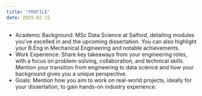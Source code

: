```yaml
---
title: "PROFILE"
date: 2025-02-15
---
```


- Academic Background: MSc Data Science at Salford, detailing modules you’ve excelled in and the upcoming dissertation. You can also highlight your B.Eng in Mechanical Engineering and notable achievements.
- Work Experience: Share key takeaways from your engineering roles, with a focus on problem-solving, collaboration, and technical skills. Mention your transition from engineering to data science and how your background gives you a unique perspective.
- Goals: Mention how you aim to work on real-world projects, ideally for your dissertation, to gain hands-on industry experience.
